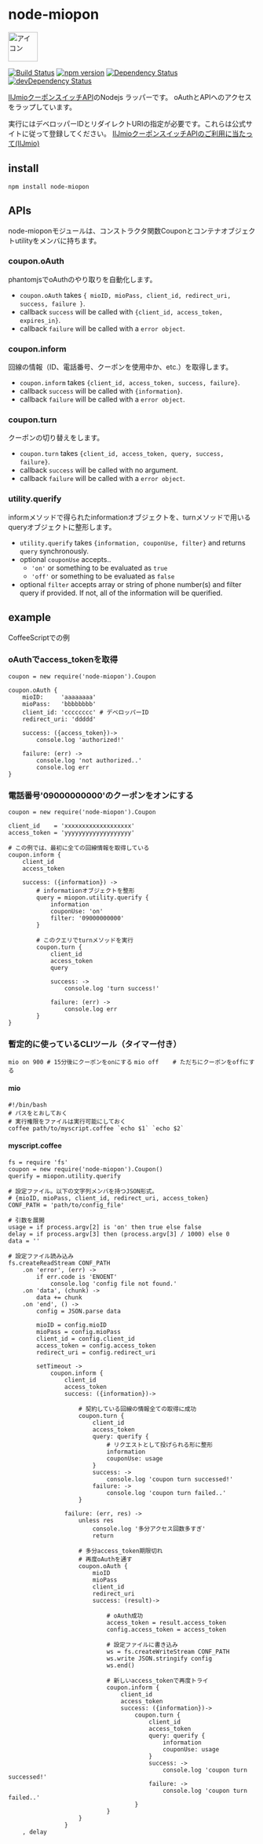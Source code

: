 # node-miopon

[<img src="icon/icon.png" width="60" alt="アイコン">](https://www.npmjs.com/package/node-miopon
)

[![Build Status](https://travis-ci.org/KamataRyo/node-miopon.svg?branch=master)](https://travis-ci.org/KamataRyo/node-miopon)
[![npm version](https://badge.fury.io/js/node-miopon.svg)](https://badge.fury.io/js/node-miopon)
[![Dependency Status](https://david-dm.org/kamataryo/node-miopon.svg)](https://david-dm.org/kamataryo/node-miopon)
[![devDependency Status](https://david-dm.org/kamataryo/node-miopon/dev-status.svg)](https://david-dm.org/kamataryo/node-miopon#info=devDependencies)

[IIJmioクーポンスイッチAPI](https://www.iijmio.jp/hdd/coupon/mioponapi.jsp)のNodejs ラッパーです。
oAuthとAPIへのアクセスをラップしています。

実行にはデベロッパーIDとリダイレクトURIの指定が必要です。これらは公式サイトに従って登録してください。
[IIJmioクーポンスイッチAPIのご利用に当たって(IIJmio)](https://www.iijmio.jp/hdd/coupon/mioponapi.jsp#goriyou)


## install
`npm install node-miopon`

## APIs
node-mioponモジュールは、コンストラクタ関数Couponとコンテナオブジェクトutilityをメンバに持ちます。

### coupon.oAuth
phantomjsでoAuthのやり取りを自動化します。
- `coupon.oAuth` takes `{ mioID, mioPass, client_id, redirect_uri, success, failure }`.
- callback `success` will be called with `{client_id, access_token, expires_in}`.
- callback `failure`  will be called with a `error object`.

### coupon.inform
回線の情報（ID、電話番号、クーポンを使用中か、etc.）を取得します。
- `coupon.inform` takes `{client_id, access_token, success, failure}`.
- callback `success` will be called with `{information}`.
- callback `failure`  will be called with a `error object`.

### coupon.turn
クーポンの切り替えをします。
- `coupon.turn` takes `{client_id, access_token, query, success, failure}`.
- callback `success` will be called with no argument.
- callback `failure`  will be called with a `error object`.

### utility.querify
informメソッドで得られたinformationオブジェクトを、turnメソッドで用いるqueryオブジェクトに整形します。
- `utility.querify` takes `{information, couponUse, filter}` and returns `query` synchronously.
- optional `couponUse` accepts..
    + `'on'` or something to be evaluated as `true`
    + `'off'` or something to be evaluated as `false`
- optional `filter` accepts array or string of phone number(s) and filter query if provided. If not, all of the information will be querified.


## example
CoffeeScriptでの例

### oAuthでaccess_tokenを取得
    coupon = new require('node-miopon').Coupon

    coupon.oAuth {
        mioID:     'aaaaaaaa'
        mioPass:   'bbbbbbbb'
        client_id: 'cccccccc' # デベロッパーID
        redirect_uri: 'ddddd'

        success: ({access_token})->
            console.log 'authorized!'

        failure: (err) ->
            console.log 'not authorized..'
            console.log err
    }


### 電話番号'09000000000'のクーポンをオンにする
    coupon = new require('node-miopon').Coupon

    client_id    = 'xxxxxxxxxxxxxxxxxxx'
    access_token = 'yyyyyyyyyyyyyyyyyyy'

    # この例では、最初に全ての回線情報を取得している
    coupon.inform {
        client_id
        access_token

        success: ({information}) ->
            # informationオブジェクトを整形
            query = miopon.utility.querify {
                information
                couponUse: 'on'
                filter: '09000000000'
            }

            # このクエリでturnメソッドを実行
            coupon.turn {
                client_id
                access_token
                query

                success: ->
                    console.log 'turn success!'

                failure: (err) ->
                    console.log err
            }
    }


### 暫定的に使っているCLIツール（タイマー付き）
`mio on 900 # 15分後にクーポンをonにする`
`mio off    # ただちにクーポンをoffにする`

#### mio
    #!/bin/bash
    # パスをとおしておく
    # 実行権限をファイルは実行可能にしておく
    coffee path/to/myscript.coffee `echo $1` `echo $2`

#### myscript.coffee
    fs = require 'fs'
    coupon = new require('node-miopon').Coupon()
    querify = miopon.utility.querify

    # 設定ファイル。以下の文字列メンバを持つJSON形式。
    # {mioID, mioPass, client_id, redirect_uri, access_token}
    CONF_PATH = 'path/to/config_file'

    # 引数を展開
    usage = if process.argv[2] is 'on' then true else false
    delay = if process.argv[3] then (process.argv[3] / 1000) else 0
    data = ''

    # 設定ファイル読み込み
    fs.createReadStream CONF_PATH
        .on 'error', (err) ->
            if err.code is 'ENOENT'
                console.log 'config file not found.'
        .on 'data', (chunk) ->
            data += chunk
        .on 'end', () ->
            config = JSON.parse data

            mioID = config.mioID
            mioPass = config.mioPass
            client_id = config.client_id
            access_token = config.access_token
            redirect_uri = config.redirect_uri

            setTimeout ->
                coupon.inform {
                    client_id
                    access_token
                    success: ({information})->

                        # 契約している回線の情報全ての取得に成功
                        coupon.turn {
                            client_id
                            access_token
                            query: querify {
                                # リクエストとして投げられる形に整形
                                information
                                couponUse: usage
                            }
                            success: ->
                                console.log 'coupon turn successed!'
                            failure: ->
                                console.log 'coupon turn failed..'
                        }

                    failure: (err, res) ->
                        unless res
                            console.log '多分アクセス回数多すぎ'
                            return

                        # 多分access_token期限切れ
                        # 再度oAuthを通す
                        coupon.oAuth {
                            mioID
                            mioPass
                            client_id
                            redirect_uri
                            success: (result)->

                                # oAuth成功
                                access_token = result.access_token
                                config.access_token = access_token

                                # 設定ファイルに書き込み
                                ws = fs.createWriteStream CONF_PATH
                                ws.write JSON.stringify config
                                ws.end()

                                # 新しいaccess_tokenで再度トライ
                                coupon.inform {
                                    client_id
                                    access_token
                                    success: ({information})->
                                        coupon.turn {
                                            client_id
                                            access_token
                                            query: querify {
                                                information
                                                couponUse: usage
                                            }
                                            success: ->
                                                console.log 'coupon turn successed!'
                                            failure: ->
                                                console.log 'coupon turn failed..'
                                        }
                                }
                        }
                    }
        , delay
